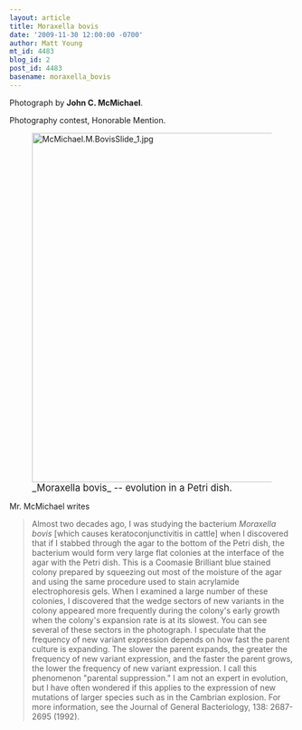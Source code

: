 ```yaml
---
layout: article
title: Moraxella bovis
date: '2009-11-30 12:00:00 -0700'
author: Matt Young
mt_id: 4483
blog_id: 2
post_id: 4483
basename: moraxella_bovis
---
```

Photograph by **John C. McMichael**.

Photography contest, Honorable Mention.


<figure>
<a href="http://en.wikipedia.org/wiki/Moraxella"><img src="http://pandasthumb.org/archives/2009/11/29/McMichael.M.BovisSlide_1.jpg" alt="McMichael.M.BovisSlide_1.jpg" width="600" height="616" /></a>
<figcaption markdown="span"><big>_Moraxella bovis_ -- evolution in a Petri dish.</big>

</figcaption>
</figure>

Mr. McMichael writes 

>  Almost two decades ago, I was studying the bacterium _Moraxella bovis_ \[which causes keratoconjunctivitis in cattle\] when I discovered that if I stabbed through the agar to the bottom of the Petri dish, the bacterium would form very large flat colonies at the interface of the agar with the Petri dish. This is a Coomasie Brilliant blue stained colony prepared by squeezing out most of the moisture of the agar and using the same procedure used to stain acrylamide electrophoresis gels. When I examined a large number of these colonies, I discovered that the wedge sectors of new variants in the colony appeared more frequently during the colony's early growth when the colony's expansion rate is at its slowest. You can see several of these sectors in the photograph. I speculate that the frequency of new variant expression depends on how fast the parent culture is expanding. The slower the parent expands, the greater the frequency of new variant expression, and the faster the parent grows, the lower the frequency of new variant expression. I call this phenomenon "parental suppression." I am not an expert in evolution, but I have often wondered if this applies to the expression of new mutations of larger species such as in the Cambrian explosion. For more information, see the Journal of General Bacteriology, 138: 2687-2695 (1992).
